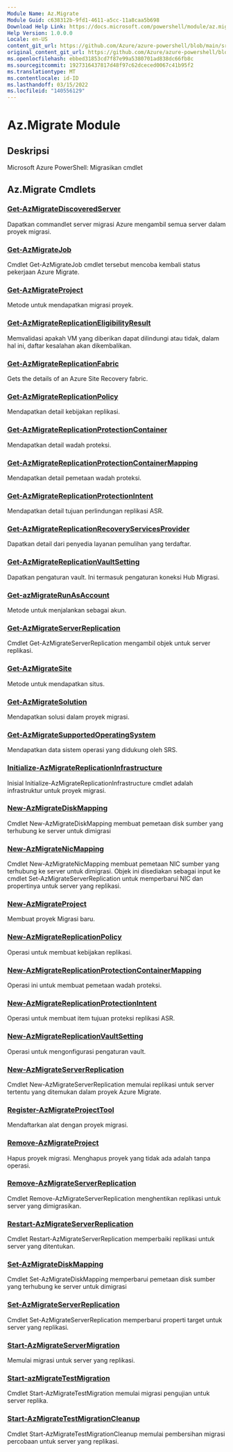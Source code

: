 ```yaml
---
Module Name: Az.Migrate
Module Guid: c638312b-9fd1-4611-a5cc-11a8caa5b698
Download Help Link: https://docs.microsoft.com/powershell/module/az.migrate
Help Version: 1.0.0.0
Locale: en-US
content_git_url: https://github.com/Azure/azure-powershell/blob/main/src/Migrate/help/Az.Migrate.md
original_content_git_url: https://github.com/Azure/azure-powershell/blob/main/src/Migrate/help/Az.Migrate.md
ms.openlocfilehash: ebbed31853cd7f87e99a5380701ad838dc66fb8c
ms.sourcegitcommit: 1927316437817d48f97c62dceced0067c41b95f2
ms.translationtype: MT
ms.contentlocale: id-ID
ms.lasthandoff: 03/15/2022
ms.locfileid: "140556129"
---
```

# Az.Migrate Module
## Deskripsi
Microsoft Azure PowerShell: Migrasikan cmdlet

## Az.Migrate Cmdlets
### [Get-AzMigrateDiscoveredServer](Get-AzMigrateDiscoveredServer.md)
Dapatkan commandlet server migrasi Azure mengambil semua server dalam proyek migrasi.

### [Get-AzMigrateJob](Get-AzMigrateJob.md)
Cmdlet Get-AzMigrateJob cmdlet tersebut mencoba kembali status pekerjaan Azure Migrate.

### [Get-AzMigrateProject](Get-AzMigrateProject.md)
Metode untuk mendapatkan migrasi proyek.

### [Get-AzMigrateReplicationEligibilityResult](Get-AzMigrateReplicationEligibilityResult.md)
Memvalidasi apakah VM yang diberikan dapat dilindungi atau tidak, dalam hal ini, daftar kesalahan akan dikembalikan.

### [Get-AzMigrateReplicationFabric](Get-AzMigrateReplicationFabric.md)
Gets the details of an Azure Site Recovery fabric.

### [Get-AzMigrateReplicationPolicy](Get-AzMigrateReplicationPolicy.md)
Mendapatkan detail kebijakan replikasi.

### [Get-AzMigrateReplicationProtectionContainer](Get-AzMigrateReplicationProtectionContainer.md)
Mendapatkan detail wadah proteksi.

### [Get-AzMigrateReplicationProtectionContainerMapping](Get-AzMigrateReplicationProtectionContainerMapping.md)
Mendapatkan detail pemetaan wadah proteksi.

### [Get-AzMigrateReplicationProtectionIntent](Get-AzMigrateReplicationProtectionIntent.md)
Mendapatkan detail tujuan perlindungan replikasi ASR.

### [Get-AzMigrateReplicationRecoveryServicesProvider](Get-AzMigrateReplicationRecoveryServicesProvider.md)
Dapatkan detail dari penyedia layanan pemulihan yang terdaftar.

### [Get-AzMigrateReplicationVaultSetting](Get-AzMigrateReplicationVaultSetting.md)
Dapatkan pengaturan vault.
Ini termasuk pengaturan koneksi Hub Migrasi.

### [Get-azMigrateRunAsAccount](Get-AzMigrateRunAsAccount.md)
Metode untuk menjalankan sebagai akun.

### [Get-AzMigrateServerReplication](Get-AzMigrateServerReplication.md)
Cmdlet Get-AzMigrateServerReplication mengambil objek untuk server replikasi.

### [Get-AzMigrateSite](Get-AzMigrateSite.md)
Metode untuk mendapatkan situs.

### [Get-AzMigrateSolution](Get-AzMigrateSolution.md)
Mendapatkan solusi dalam proyek migrasi.

### [Get-AzMigrateSupportedOperatingSystem](Get-AzMigrateSupportedOperatingSystem.md)
Mendapatkan data sistem operasi yang didukung oleh SRS.

### [Initialize-AzMigrateReplicationInfrastructure](Initialize-AzMigrateReplicationInfrastructure.md)
Inisial Initialize-AzMigrateReplicationInfrastructure cmdlet adalah infrastruktur untuk proyek migrasi.

### [New-AzMigrateDiskMapping](New-AzMigrateDiskMapping.md)
Cmdlet New-AzMigrateDiskMapping membuat pemetaan disk sumber yang terhubung ke server untuk dimigrasi

### [New-AzMigrateNicMapping](New-AzMigrateNicMapping.md)
Cmdlet New-AzMigrateNicMapping membuat pemetaan NIC sumber yang terhubung ke server untuk dimigrasi.
Objek ini disediakan sebagai input ke cmdlet Set-AzMigrateServerReplication untuk memperbarui NIC dan propertinya untuk server yang replikasi.

### [New-AzMigrateProject](New-AzMigrateProject.md)
Membuat proyek Migrasi baru.

### [New-AzMigrateReplicationPolicy](New-AzMigrateReplicationPolicy.md)
Operasi untuk membuat kebijakan replikasi.

### [New-AzMigrateReplicationProtectionContainerMapping](New-AzMigrateReplicationProtectionContainerMapping.md)
Operasi ini untuk membuat pemetaan wadah proteksi.

### [New-AzMigrateReplicationProtectionIntent](New-AzMigrateReplicationProtectionIntent.md)
Operasi untuk membuat item tujuan proteksi replikasi ASR.

### [New-AzMigrateReplicationVaultSetting](New-AzMigrateReplicationVaultSetting.md)
Operasi untuk mengonfigurasi pengaturan vault.

### [New-AzMigrateServerReplication](New-AzMigrateServerReplication.md)
Cmdlet New-AzMigrateServerReplication memulai replikasi untuk server tertentu yang ditemukan dalam proyek Azure Migrate.

### [Register-AzMigrateProjectTool](Register-AzMigrateProjectTool.md)
Mendaftarkan alat dengan proyek migrasi.

### [Remove-AzMigrateProject](Remove-AzMigrateProject.md)
Hapus proyek migrasi.
Menghapus proyek yang tidak ada adalah tanpa operasi.

### [Remove-AzMigrateServerReplication](Remove-AzMigrateServerReplication.md)
Cmdlet Remove-AzMigrateServerReplication menghentikan replikasi untuk server yang dimigrasikan.

### [Restart-AzMigrateServerReplication](Restart-AzMigrateServerReplication.md)
Cmdlet Restart-AzMigrateServerReplication memperbaiki replikasi untuk server yang ditentukan.

### [Set-AzMigrateDiskMapping](Set-AzMigrateDiskMapping.md)
Cmdlet Set-AzMigrateDiskMapping memperbarui pemetaan disk sumber yang terhubung ke server untuk dimigrasi

### [Set-AzMigrateServerReplication](Set-AzMigrateServerReplication.md)
Cmdlet Set-AzMigrateServerReplication memperbarui properti target untuk server yang replikasi.

### [Start-AzMigrateServerMigration](Start-AzMigrateServerMigration.md)
Memulai migrasi untuk server yang replikasi.

### [Start-azMigrateTestMigration](Start-AzMigrateTestMigration.md)
Cmdlet Start-AzMigrateTestMigration memulai migrasi pengujian untuk server replika.

### [Start-AzMigrateTestMigrationCleanup](Start-AzMigrateTestMigrationCleanup.md)
Cmdlet Start-AzMigrateTestMigrationCleanup memulai pembersihan migrasi percobaan untuk server yang replikasi.

